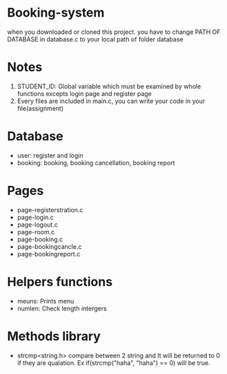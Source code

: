 # Booking-system
when you downloaded or cloned this project. you have to change PATH OF DATABASE in database.c to your local path of folder database

# Notes
1. STUDENT_ID: Global variable which must be examined by whole functions excepts login page and register page
2. Every files are included in main.c, you can write your code in your file(assignment)

# Database
- user: register and login
- booking: booking, booking cancellation, booking report

# Pages
- page-registerstration.c
- page-login.c
- page-logout.c
- page-room.c
- page-booking.c
- page-bookingcancle.c
- page-bookingreport.c

# Helpers functions
- meuns: Prints menu
- numlen: Check length intergers

# Methods library
- strcmp<string.h>
  compare between 2 string and It will be returned to 0 if they are qualation. Ex if(strcmp("haha", "haha") == 0) will be true.
